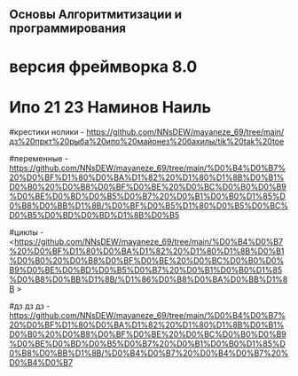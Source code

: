 
## Основы Алгоритмитизации и программирования
# версия фреймворка 8.0
# Ипо 21 23 Наминов Наиль

#крестики нолики  - <https://github.com/NNsDEW/mayaneze_69/tree/main/дз%20пркт%20рыба%20ипо%20майонез%20бахилы/tik%20tak%20toe>

#переменные - <https://github.com/NNsDEW/mayaneze_69/tree/main/%D0%B4%D0%B7%20%D0%BF%D1%80%D0%BA%D1%82%20%D1%80%D1%8B%D0%B1%D0%B0%20%D0%B8%D0%BF%D0%BE%20%D0%BC%D0%B0%D0%B9%D0%BE%D0%BD%D0%B5%D0%B7%20%D0%B1%D0%B0%D1%85%D0%B8%D0%BB%D1%8B/%D0%BF%D0%B5%D1%80%D0%B5%D0%BC%D0%B5%D0%BD%D0%BD%D1%8B%D0%B5>

#циклы - <https://github.com/NNsDEW/mayaneze_69/tree/main/%D0%B4%D0%B7%20%D0%BF%D1%80%D0%BA%D1%82%20%D1%80%D1%8B%D0%B1%D0%B0%20%D0%B8%D0%BF%D0%BE%20%D0%BC%D0%B0%D0%B9%D0%BE%D0%BD%D0%B5%D0%B7%20%D0%B1%D0%B0%D1%85%D0%B8%D0%BB%D1%8B/%D1%86%D0%B8%D0%BA%D0%BB%D1%8B >

#дз дз дз - https://github.com/NNsDEW/mayaneze_69/tree/main/%D0%B4%D0%B7%20%D0%BF%D1%80%D0%BA%D1%82%20%D1%80%D1%8B%D0%B1%D0%B0%20%D0%B8%D0%BF%D0%BE%20%D0%BC%D0%B0%D0%B9%D0%BE%D0%BD%D0%B5%D0%B7%20%D0%B1%D0%B0%D1%85%D0%B8%D0%BB%D1%8B/%D0%B4%D0%B7%20%D0%B4%D0%B7%20%D0%B4%D0%B7







